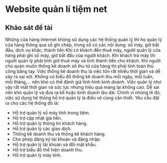 # Website quản lí tiệm net
##	Khảo sát đề tài
Những cửa hàng internet không sử dụng các hệ thống quản lý thì họ quản lý cửa hàng thông qua sổ ghi chép, trong sổ có các nội dung: số máy, giờ bắt đầu, dịch vụ khác, thành tiền Khi có khách đến thuê máy, người quản lý cửa hàng phải ghi số máy, giờ bắt đầu của người khách. Khi khách trả máy thì người quản lý phải tính giờ thuê máy và tính thành tiền cho khách. Khi người chủ quán muốn thống kê doanh số thu từ cửa hàng thì phải tính toán thủ công bằng tay. Việc thống kê doanh thu là việc tốn rất nhiều thời gian và dễ xảy ra sai xót. Không có biểu đồ thống kê doanh thu mỗi ngày, mỗi tuần, mỗi tháng,… nên khó có thể đánh giá tình hình kinh doanh. Việc quản lý như vậy rất mất thời gian và sức lực nhưng hiệu quả mang lại không cao. Dễ sai nên khó quản lý và đưa ra kế hoặc kinh doanh lâu dài.
Chính vì những lẽ đó, việc sử dụng hệ thống hỗ trợ quản lý là điều vô cùng cần thiết. Yêu cầu đặt ra cho các hệ thống đó là:
-	Hỗ trợ quản lý số máy tính trong tiệm.
-	Hỗ trợ cập nhật giá tiền.
-	Hỗ trợ quản lý thông tin khách hàng.
-	Hỗ trợ quản lý các giao dịch.
-	Thống kê doanh thu và thống kê khách hàng.
-	Cho phép đăng ký tài khoản và đăng nhập.
-	Hỗ trợ quản lý tài khoản và đổi mật khẩu.
-	Hỗ trợ biểu đồ thể hiện doanh thu.
-	Hỗ trợ quản lý máy tính.
 
